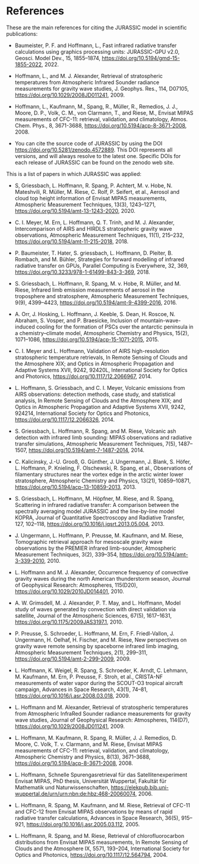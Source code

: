 # References

These are the main references for citing the JURASSIC model in scientific publications:

- Baumeister, P. F. and Hoffmann, L., Fast infrared radiative transfer calculations using graphics processing units: JURASSIC-GPU v2.0, Geosci. Model Dev., 15, 1855–1874, <https://doi.org/10.5194/gmd-15-1855-2022>, 2022.

- Hoffmann, L., and M. J. Alexander, Retrieval of stratospheric temperatures from Atmospheric Infrared Sounder radiance measurements for gravity wave studies, J. Geophys. Res., 114, D07105, <https://doi.org/10.1029/2008JD011241>, 2009.

- Hoffmann, L., Kaufmann, M., Spang, R., Müller, R., Remedios, J. J., Moore, D. P., Volk, C. M., von Clarmann, T., and Riese, M., Envisat MIPAS measurements of CFC-11: retrieval, validation, and climatology, Atmos. Chem. Phys., 8, 3671-3688, <https://doi.org/10.5194/acp-8-3671-2008>, 2008.

- You can cite the source code of JURASSIC by using the DOI <https://doi.org/10.5281/zenodo.4572889>. This DOI represents all versions, and will always resolve to the latest one. Specific DOIs for each release of JURASSIC can be found on the zenodo web site.

This is a list of papers in which JURASSIC was applied:

- S, Griessbach, L. Hoffmann, R. Spang, P. Achtert, M. v. Hobe, N. Mateshvili, R. Müller, M. Riese, C. Rolf, P. Seifert, et al., Aerosol and cloud top height information of Envisat MIPAS measurements, Atmospheric Measurement Techniques, 13(3), 1243–1271, <https://doi.org/10.5194/amt-13-1243-2020>, 2020.

- C. I. Meyer, M. Ern, L. Hoffmann, Q. T. Trinh, and M. J. Alexander, Intercomparison of AIRS and HIRDLS stratospheric gravity wave observations, Atmospheric Measurement Techniques, 11(1), 215–232, <https://doi.org/10.5194/amt-11-215-2018>, 2018.

- P. Baumeister, T. Hater, S. griessbach, L. Hoffmann, D. Pleiter, B. Rombach, and M. Bühler, Strategies for forward modelling of infrared radiative transfer on GPUs, Parallel Computing is Everywhere, 32, 369, <https://doi.org/10.3233/978-1-61499-843-3-369>, 2018.

- S. Griessbach, L. Hoffmann, R. Spang, M. v. Hobe, R. Müller, and M. Riese, Infrared limb emission measurements of aerosol in the troposphere and stratosphere, Atmospheric Measurement Techniques, 9(9), 4399–4423, <https://doi.org/10.5194/amt-9-4399-2016>, 2016.

- A. Orr, J. Hosking, L. Hoffmann, J. Keeble, S. Dean, H. Roscoe, N. Abraham, S. Vosper, and P. Braesicke, Inclusion of mountain-wave-induced cooling for the formation of PSCs over the antarctic peninsula in a chemistry–climate model, Atmospheric Chemistry and Physics, 15(2), 1071–1086, <https://doi.org/10.5194/acp-15-1071-2015>, 2015.

- C. I. Meyer and L. Hoffmann, Validation of AIRS high-resolution stratospheric temperature retrievals, In Remote Sensing of Clouds and the Atmosphere XIX; and Optics in Atmospheric Propagation and Adaptive Systems XVII, 9242, 92420L, International Society for Optics and Photonics, <https://doi.org/10.1117/12.2066967>, 2014.

- L. Hoffmann, S. Griessbach, and C. I. Meyer, Volcanic emissions from AIRS observations: detection methods, case study, and statistical analysis, In Remote Sensing of Clouds and the Atmosphere XIX; and Optics in Atmospheric Propagation and Adaptive Systems XVII, 9242, 924214, International Society for Optics and Photonics, <https://doi.org/10.1117/12.2066326>, 2014.

- S. Griessbach, L. Hoffmann, R. Spang, and M. Riese, Volcanic ash detection with infrared limb sounding: MIPAS observations and radiative transfer simulations, Atmospheric Measurement Techniques, 7(5), 1487–1507, <https://doi.org/10.5194/amt-7-1487-2014>, 2014.

- C. Kalicinsky, J.-U. Grooß, G. Günther, J. Ungermann, J. Blank, S. Höfer, L. Hoffmann, P. Knieling, F. Olschewski, R. Spang, et al., Observations of filamentary structures near the vortex edge in the arctic winter lower stratosphere, Atmospheric Chemistry and Physics, 13(21), 10859–10871, <https://doi.org/10.5194/acp-13-10859-2013>, 2013.

- S. Griessbach, L. Hoffmann, M. Höpfner, M. Riese, and R. Spang, Scattering in infrared radiative transfer: A comparison between the spectrally averaging model JURASSIC and the line-by-line model KOPRA, Journal of Quantitative Spectroscopy and Radiative Transfer, 127, 102–118, <https://doi.org/10.1016/j.jqsrt.2013.05.004>, 2013.

- J. Ungermann, L. Hoffmann, P. Preusse, M. Kaufmann, and M. Riese, Tomographic retrieval approach for mesoscale gravity wave observations by the PREMIER infrared limb-sounder, Atmospheric Measurement Techniques, 3(2), 339–354, <https://doi.org/10.5194/amt-3-339-2010>, 2010.

- L. Hoffmann and M. J. Alexander, Occurrence frequency of convective gravity waves during the north American thunderstorm season, Journal of Geophysical Research: Atmospheres, 115(D20), <https://doi.org/10.1029/2010JD014401>, 2010.

- A. W. Grimsdell, M. J. Alexander, P. T. May, and L. Hoffmann, Model study of waves generated by convection with direct validation via satellite, Journal of the Atmospheric Sciences, 67(5), 1617–1631, <https://doi.org/10.1175/2009JAS3197.1>, 2010.

- P. Preusse, S. Schroeder, L. Hoffmann, M. Ern, F. Friedl-Vallon, J. Ungermann, H. Oelhaf, H. Fischer, and M. Riese, New perspectives on gravity wave remote sensing by spaceborne infrared limb imaging, Atmospheric Measurement Techniques, 2(1), 299–311, <https://doi.org/10.5194/amt-2-299-2009>, 2009.

- L. Hoffmann, K. Weigel, R. Spang, S. Schroeder, K. Arndt, C. Lehmann, M. Kaufmann, M. Ern, P. Preusse, F. Stroh, et al., CRISTA-NF measurements of water vapor during the SCOUT-O3 tropical aircraft campaign, Advances in Space Research, 43(1), 74–81, <https://doi.org/10.1016/j.asr.2008.03.018>, 2009.

- L. Hoffmann and M. Alexander, Retrieval of stratospheric temperatures from Atmospheric InfraRed Sounder radiance measurements for gravity wave studies, Journal of Geophysical Research: Atmospheres, 114(D7), <https://doi.org/10.1029/2008JD011241>, 2009.

- L. Hoffmann, M. Kaufmann, R. Spang, R. Müller, J. J. Remedios, D. Moore, C. Volk, T. v. Clarmann, and M. Riese, Envisat MIPAS measurements of CFC-11: retrieval, validation, and climatology, Atmospheric Chemistry and Physics, 8(13), 3671–3688, <https://doi.org/10.5194/acp-8-3671-2008>, 2008.

- L. Hoffmann, Schnelle Spurengasretrieval für das Satellitenexperiment Envisat MIPAS, PhD thesis, Universität Wuppertal, Fakultät für Mathematik und Naturwissenschaften, <https://elekpub.bib.uni-wuppertal.de/urn/urn:nbn:de:hbz:468-20060074>, 2006.

- L. Hoffmann, R. Spang, M. Kaufmann, and M. Riese, Retrieval of CFC-11 and CFC-12 from Envisat MIPAS observations by means of rapid radiative transfer calculations, Advances in Space Research, 36(5), 915–921, <https://doi.org/10.1016/j.asr.2005.03.112>, 2005.

- L. Hoffmann, R. Spang, and M. Riese, Retrieval of chlorofluorocarbon distributions from Envisat MIPAS measurements, In Remote Sensing of Clouds and the Atmosphere IX, 5571, 193–204, International Society for Optics and Photonics, <https://doi.org/10.1117/12.564794>, 2004.
